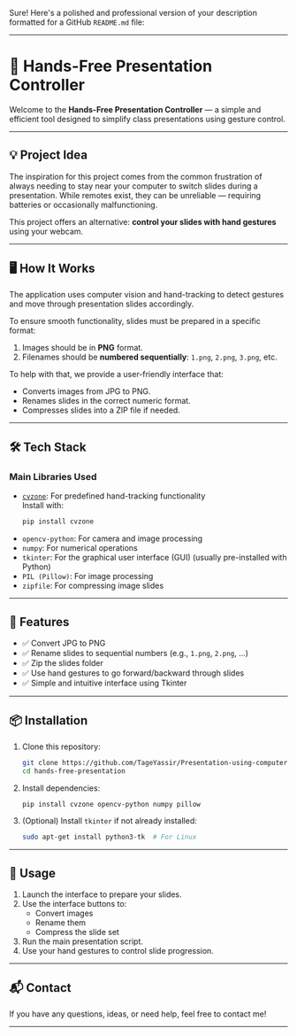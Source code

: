 Sure! Here's a polished and professional version of your description formatted for a GitHub `README.md` file:

---

# 🎯 Hands-Free Presentation Controller

Welcome to the **Hands-Free Presentation Controller** — a simple and efficient tool designed to simplify class presentations using gesture control.

---

## 💡 Project Idea

The inspiration for this project comes from the common frustration of always needing to stay near your computer to switch slides during a presentation. While remotes exist, they can be unreliable — requiring batteries or occasionally malfunctioning.

This project offers an alternative: **control your slides with hand gestures** using your webcam.

---

## 🖥️ How It Works

The application uses computer vision and hand-tracking to detect gestures and move through presentation slides accordingly.

To ensure smooth functionality, slides must be prepared in a specific format:
1. Images should be in **PNG** format.
2. Filenames should be **numbered sequentially**: `1.png`, `2.png`, `3.png`, etc.

To help with that, we provide a user-friendly interface that:
- Converts images from JPG to PNG.
- Renames slides in the correct numeric format.
- Compresses slides into a ZIP file if needed.

---

## 🛠️ Tech Stack

### Main Libraries Used
- [`cvzone`](https://pypi.org/project/cvzone/): For predefined hand-tracking functionality  
  Install with:  
  ```bash
  pip install cvzone
  ```
- `opencv-python`: For camera and image processing
- `numpy`: For numerical operations
- `tkinter`: For the graphical user interface (GUI) (usually pre-installed with Python)
- `PIL (Pillow)`: For image processing
- `zipfile`: For compressing image slides

---

## 🧰 Features

- ✅ Convert JPG to PNG
- ✅ Rename slides to sequential numbers (e.g., `1.png`, `2.png`, ...)
- ✅ Zip the slides folder
- ✅ Use hand gestures to go forward/backward through slides
- ✅ Simple and intuitive interface using Tkinter

---

## 📦 Installation

1. Clone this repository:
   ```bash
   git clone https://github.com/TageYassir/Presentation-using-computer-vision.git
   cd hands-free-presentation
   ```

2. Install dependencies:
   ```bash
   pip install cvzone opencv-python numpy pillow
   ```

3. (Optional) Install `tkinter` if not already installed:
   ```bash
   sudo apt-get install python3-tk  # For Linux
   ```

---

## 🚀 Usage

1. Launch the interface to prepare your slides.
2. Use the interface buttons to:
   - Convert images
   - Rename them
   - Compress the slide set
3. Run the main presentation script.
4. Use your hand gestures to control slide progression.

---

## 📬 Contact

If you have any questions, ideas, or need help, feel free to contact me!

---
